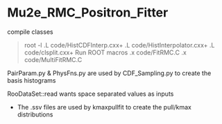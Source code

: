 # Mu2e_RMC_Positron_Fitter
compile classes
> root -l
> .L code/HistCDFInterp.cxx+
> .L code/HistInterpolator.cxx+
> .L code/clsplit.cxx+
Run ROOT macros
> .x code/FitRMC.C
> .x code/MultiFitRMC.C


PairParam.py & PhysFns.py are used by CDF_Sampling.py to create the basis histograms

RooDataSet::read wants space separated values as inputs
 - The .ssv files are used by kmaxpullfit to create the pull/kmax distributions
